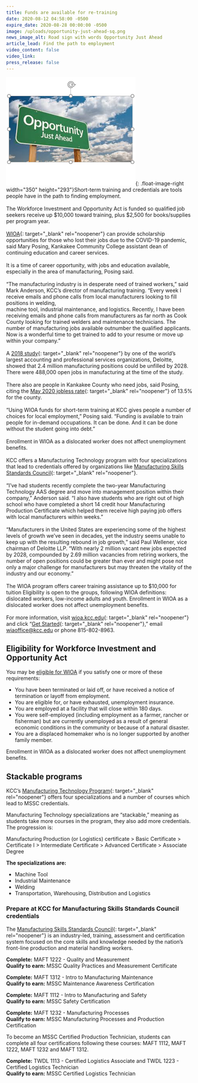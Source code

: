 ```yaml
---
title: Funds are available for re-training
date: 2020-08-12 04:58:00 -0500
expire_date: 2020-08-28 00:00:00 -0500
image: /uploads/opportunity-just-ahead-sq.png
news_image_alt: Road sign with words Opportunity Just Ahead
article_lead: Find the path to employment
video_content: false
video_link:
press_release: false
---
```


![](/uploads/opportunity-just-ahead-sq.png){: .float-image-right width="350" height="293"}Short-term training and credentials are tools people have in the path to finding employment.<br><br>The Workforce Investment and Opportunity Act is funded so qualified job seekers receive up $10,000 toward training, plus $2,500 for books/supplies per program year.<br><br>[WIOA](https://wioa.kcc.edu/){: target="_blank" rel="noopener"} can provide scholarship opportunities for those who lost their jobs due to the COVID-19 pandemic, said Mary Posing, Kankakee Community College assistant dean of continuing education and career services.<br><br>It is a time of career opportunity, with jobs and education available, especially in the area of manufacturing, Posing said.&nbsp;<br><br>“The manufacturing industry is in desperate need of trained workers,” said Mark Anderson, KCC’s director of manufacturing training. “Every week I receive emails and phone calls from local manufacturers looking to fill positions in welding,<br>machine tool, industrial maintenance, and logistics. Recently, I have been receiving emails and phone calls from manufacturers as far north as Cook County looking for trained welders and maintenance technicians. The number of manufacturing jobs available outnumber the qualified applicants. Now is a wonderful time to get trained to add to your resume or move up within your company.”<br><br>A [2018 study](https://www2.deloitte.com/us/en/pages/manufacturing/articles/future-of-manufacturing-skills-gap-study.html){: target="_blank" rel="noopener"} by one of the world’s largest accounting and professional services organizations, Deloitte, showed that 2.4 million manufacturing positions could be unfilled by 2028. There were 488,000 open jobs in manufacturing at the time of the study.<br><br>There also are people in Kankakee County who need jobs, said Posing, citing the [May 2020 jobless rate](https://www.bls.gov/eag/eag.il_kankakee_msa.htm){: target="_blank" rel="noopener"} of 13.5% for the county.&nbsp;<br><br>“Using WIOA funds for short-term training at KCC gives people a number of choices for local employment,” Posing said. “Funding is available to train people for in-demand occupations. It can be done. And it can be done without the student going into debt.”<br><br>Enrollment in WIOA as a dislocated worker does not affect unemployment benefits.<br><br>KCC offers a Manufacturing Technology program with four specializations that lead to credentials offered by organizations like [Manufacturing Skills Standards Council](https://www.msscusa.org/){: target="_blank" rel="noopener"}.<br><br>“I’ve had students recently complete the two-year Manufacturing Technology AAS degree and move into management position within their company,” Anderson said. “I also have students who are right out of high school who have completed a short 14 credit hour Manufacturing Production Certificate which helped them receive high paying job offers with local manufacturers within weeks.”<br><br>“Manufacturers in the United States are experiencing some of the highest levels of growth we’ve seen in decades, yet the industry seems unable to keep up with the resulting rebound in job growth,” said Paul Wellener, vice chairman of Deloitte LLP. “With nearly 2 million vacant new jobs expected by 2028, compounded by 2.69 million vacancies from retiring workers, the number of open positions could be greater than ever and might pose not only a major challenge for manufacturers but may threaten the vitality of the industry and our economy.”<br><br>The WIOA program offers career training assistance up to $10,000 for tuition Eligibility is open to the groups, following WIOA definitions: dislocated workers, low-income adults and youth. Enrollment in WIOA as a dislocated worker does not affect unemployment benefits.<br><br>For more information, visit [wioa.kcc.edu](https://wioa.kcc.edu/){: target="_blank" rel="noopener"} and click “[Get Started](https://wioa.kcc.edu/service-eligibility-questionnaire/){: target="_blank" rel="noopener"},” email [wiaoffice@kcc.edu](mailto:wiaoffice@kcc.edu) or phone 815-802-8963.

## Eligibility for Workforce Investment and Opportunity Act

You may be [eligible for WIOA](https://wioa.kcc.edu/career-training/) if you satisfy one or more of these requirements:

* You have been terminated or laid off, or have received a notice of termination or layoff from employment.
* You are eligible for, or have exhausted, unemployment insurance.
* You are employed at a facility that will close within 180 days.
* You were self-employed (including employment as a farmer, rancher or fisherman) but are currently unemployed as a result of general economic conditions in the community or because of a natural disaster.
* You are a displaced homemaker who is no longer supported by another family member.

Enrollment in WIOA as a dislocated worker does not affect unemployment benefits.

## Stackable programs

KCC’s [Manufacturing Technology Program](kcc.smartcatalogiq.com/en/2020-21/Academic-Catalog/Programs-of-Study-by-Area/Industrial-and-Manufacturing-Technologies/Manufacturing-Technology){: target="_blank" rel="noopener"} offers four specializations and a number of courses which lead to MSSC credentials.

Manufacturing Technology specializations are “stackable,” meaning as students take more courses in the program, they also add more credentials. The progression is:

Manufacturing Production (or Logistics) certificate &gt; Basic Certificate &gt; Certificate I &gt; Intermediate Certificate &gt; Advanced Certificate &gt; Associate Degree

**The specializations are:**

* Machine Tool
* Industrial Maintenance&nbsp;
* Welding&nbsp;
* Transportation, Warehousing, Distribution and Logistics

### Prepare at KCC for Manufacturing Skills Standards Council credentials

The [Manufacturing Skills Standards Council](https://www.msscusa.org/){: target="_blank" rel="noopener"} is an industry-led, training, assessment and certification system focused on the core skills and knowledge needed by the nation’s front-line production and material handling workers.

**Complete:** MAFT 1222 - Quality and Measurement<br>**Qualify to earn:** MSSC Quality Practices and Measurement Certificate&nbsp;

**Complete:** MAFT 1312 - Intro to Manufacturing Maintenance<br>**Qualify to earn:** MSSC Maintenance Awareness Certification&nbsp;

**Complete:** MAFT 1112 - Intro to Manufacturing and Safety<br>**Qualify to earn:** MSSC Safety Certification&nbsp;

**Complete:** MAFT 1232 - Manufacturing Processes<br>**Qualify to earn:** MSSC Manufacturing Processes and Production Certification&nbsp;

To become an MSSC Certified Production Technician, students can complete all four certifications following these courses: MAFT 1112, MAFT 1222, MAFT 1232 and MAFT 1312.

**Complete:** TWDL 1113 - Certified Logistics Associate and TWDL 1223 - Certified Logistics Technician<br>**Qualify to earn:** MSSC Certified Logistics Technician&nbsp;<br>&nbsp;
